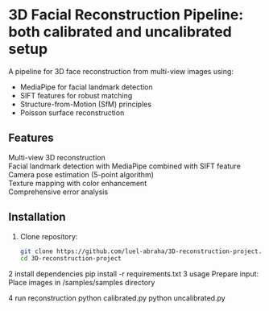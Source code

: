 # 3D Facial Reconstruction Pipeline: both calibrated and uncalibrated setup

A  pipeline for 3D face reconstruction from multi-view images using:
- MediaPipe for facial landmark detection
- SIFT features for robust matching
- Structure-from-Motion (SfM) principles
- Poisson surface reconstruction

## Features
 Multi-view 3D reconstruction  
 Facial landmark detection with MediaPipe   combined with SIFT feature 
 Camera pose estimation (5-point algorithm)  
 Texture mapping with color enhancement  
 Comprehensive error analysis  

## Installation
1. Clone repository:
   ```bash
   git clone https://github.com/luel-abraha/3D-reconstruction-project.git
   cd 3D-reconstruction-project
2 install dependencies
   pip install -r requirements.txt
3 usage
   Prepare input:
Place images in /samples/samples directory

4 run reconstruction
python calibrated.py 
python uncalibrated.py
